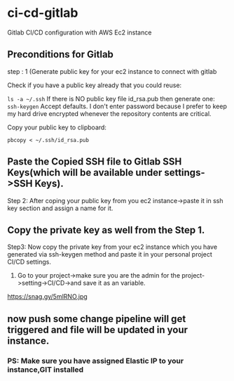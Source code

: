 # ci-cd-gitlab
Gitlab CI/CD configuration with AWS Ec2 instance
## Preconditions for Gitlab

step : 1 (Generate public key for your ec2 instance to connect with gitlab

Check if you have a public key already that you could reuse:

```ls -a ~/.ssh```
If there is NO public key file id_rsa.pub then generate one:
```ssh-keygen```
Accept defaults. I don't enter password because I prefer to keep my hard drive encrypted whenever the repository contents are critical.

Copy your public key to clipboard:

```pbcopy < ~/.ssh/id_rsa.pub```
## Paste the Copied SSH file to Gitlab SSH Keys(which will be available under settings->SSH Keys).

Step 2: After coping your public key from you ec2 instance->paste it in ssh key section and assign a name for it.

## Copy the private key as well from the Step 1.

Step3: Now copy the private key from your ec2 instance which you have generated via ssh-keygen method and paste it in your personal project CI/CD settings.

1. Go to your project->make sure you are the admin for the project->setting->CI/CD->and save it as an variable.

https://snag.gy/5mlRNO.jpg

## now push some change pipeline will get triggered and file will be updated in your instance.

### PS: Make sure you have assigned Elastic IP to your instance,GIT installed
